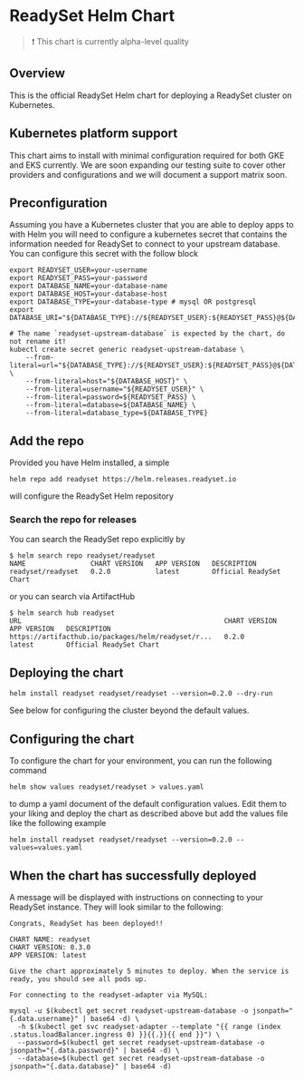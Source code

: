 # ReadySet Helm Chart

> :exclamation: This chart is currently alpha-level quality

## Overview

This is the official ReadySet Helm chart for deploying a ReadySet cluster on Kubernetes.

## Kubernetes platform support

This chart aims to install with minimal configuration required for both GKE and EKS currently. We are soon expanding our testing suite to cover other providers and configurations and we will document a support matrix soon.

## Preconfiguration

Assuming you have a Kubernetes cluster that you are able to deploy apps to with Helm you will need to configure a kubernetes secret that contains the information needed for ReadySet to connect to your upstream database. You can configure this secret with the follow block

```
export READYSET_USER=your-username
export READYSET_PASS=your-password
export DATABASE_NAME=your-database-name
export DATABASE_HOST=your-database-host
export DATABASE_TYPE=your-database-type # mysql OR postgresql
export DATABASE_URI="${DATABASE_TYPE}://${READYSET_USER}:${READYSET_PASS}@${DATABASE_HOST}/${DATABASE_NAME}"

# The name `readyset-upstream-database` is expected by the chart, do not rename it!
kubectl create secret generic readyset-upstream-database \
    --from-literal=url="${DATABASE_TYPE}://${READYSET_USER}:${READYSET_PASS}@${DATABASE_HOST}/${DATABASE_NAME}" \
    --from-literal=host="${DATABASE_HOST}" \
    --from-literal=username="${READYSET_USER}" \
    --from-literal=password=${READYSET_PASS} \
    --from-literal=database=${DATABASE_NAME} \
    --from-literal=database_type=${DATABASE_TYPE}
```

## Add the repo

Provided you have Helm installed, a simple
```
helm repo add readyset https://helm.releases.readyset.io
```
will configure the ReadySet Helm repository

### Search the repo for releases

You can search the ReadySet repo explicitly by
```
$ helm search repo readyset/readyset
NAME                CHART VERSION   APP VERSION   DESCRIPTION
readyset/readyset   0.2.0           latest        Official ReadySet Chart
```
or you can search via ArtifactHub
```
$ helm search hub readyset
URL                                                  CHART VERSION   APP VERSION   DESCRIPTION
https://artifacthub.io/packages/helm/readyset/r...   0.2.0           latest        Official ReadySet Chart
```

## Deploying the chart

```
helm install readyset readyset/readyset --version=0.2.0 --dry-run
```
See below for configuring the cluster beyond the default values.

## Configuring the chart

To configure the chart for your environment, you can run the following command
```
helm show values readyset/readyset > values.yaml
```
to dump a yaml document of the default configuration values. Edit them to your liking and deploy the chart as described above but add the values file like the following example
```
helm install readyset readyset/readyset --version=0.2.0 --values=values.yaml
```

## When the chart has successfully deployed

A message will be displayed with instructions on connecting to your ReadySet instance. They will look similar to the following:

```
Congrats, ReadySet has been deployed!!

CHART NAME: readyset
CHART VERSION: 0.3.0
APP VERSION: latest

Give the chart approximately 5 minutes to deploy. When the service is ready, you should see all pods up.

For connecting to the readyset-adapter via MySQL:

mysql -u $(kubectl get secret readyset-upstream-database -o jsonpath="{.data.username}" | base64 -d) \
  -h $(kubectl get svc readyset-adapter --template "{{ range (index .status.loadBalancer.ingress 0) }}{{.}}{{ end }}") \
  --password=$(kubectl get secret readyset-upstream-database -o jsonpath="{.data.password}" | base64 -d) \
  --database=$(kubectl get secret readyset-upstream-database -o jsonpath="{.data.database}" | base64 -d)
```
